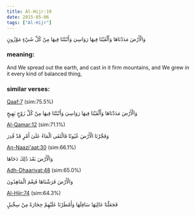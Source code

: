```yaml
---
title: Al-Hijr:19
date: 2015-05-06
tags: ["Al-Hijr"]
---
```

وَالْأَرْضَ مَدَدْنَاهَا وَأَلْقَيْنَا فِيهَا رَوَاسِيَ وَأَنْبَتْنَا فِيهَا مِنْ كُلِّ شَيْءٍ مَوْزُونٍ
### meaning: 
And We spread out the earth, and cast in it firm mountains, and We grew in it every kind of balanced thing,
### similar verses: 

[Qaaf:7](/50/7) (sim:75.5%)

وَالْأَرْضَ مَدَدْنَاهَا وَأَلْقَيْنَا فِيهَا رَوَاسِيَ وَأَنْبَتْنَا فِيهَا مِنْ كُلِّ زَوْجٍ بَهِيجٍ

[Al-Qamar:12](/54/12) (sim:71.1%)

وَفَجَّرْنَا الْأَرْضَ عُيُونًا فَالْتَقَى الْمَاءُ عَلَىٰ أَمْرٍ قَدْ قُدِرَ

[An-Naazi'aat:30](/79/30) (sim:66.1%)

وَالْأَرْضَ بَعْدَ ذَٰلِكَ دَحَاهَا

[Adh-Dhaariyat:48](/51/48) (sim:65.0%)

وَالْأَرْضَ فَرَشْنَاهَا فَنِعْمَ الْمَاهِدُونَ

[Al-Hijr:74](/15/74) (sim:64.3%)

فَجَعَلْنَا عَالِيَهَا سَافِلَهَا وَأَمْطَرْنَا عَلَيْهِمْ حِجَارَةً مِنْ سِجِّيلٍ

